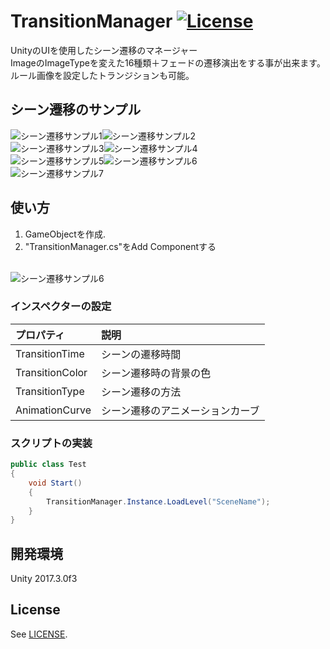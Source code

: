 # TransitionManager [![License](https://img.shields.io/badge/license-MIT-lightgrey.svg?style=flat)](http://mit-license.org)<br>
UnityのUIを使用したシーン遷移のマネージャー<br>
ImageのImageTypeを変えた16種類＋フェードの遷移演出をする事が出来ます。<br>
ルール画像を設定したトランジションも可能。<br>

## シーン遷移のサンプル <br>

<img src="https://78.media.tumblr.com/1a6ae7adbbb33c3a4cfeab020fb5b161/tumblr_pf8f678GVz1u4382eo1_400.gif" alt="シーン遷移サンプル1" title="サンプル"><img src="https://78.media.tumblr.com/72e838e53edbf4d56494e5af5ea74d9f/tumblr_pf8f678GVz1u4382eo2_400.gif" alt="シーン遷移サンプル2" title="サンプル"><br>
<img src="https://78.media.tumblr.com/cb19b6219ad75b62a7e576b43d2eb040/tumblr_pf8f678GVz1u4382eo3_400.gif" alt="シーン遷移サンプル3" title="サンプル"><img src="https://78.media.tumblr.com/9659dd627bf835c7bda6fb3275004add/tumblr_pf8f678GVz1u4382eo4_400.gif" alt="シーン遷移サンプル4" title="サンプル"><br>
<img src="https://78.media.tumblr.com/88f456d4dd9f56744a124fb7a59f386d/tumblr_pf8f678GVz1u4382eo5_400.gif" alt="シーン遷移サンプル5" title="サンプル"><img src="https://78.media.tumblr.com/1fdbab5844b8df4bdb77b7e4eaf49954/tumblr_pf8f678GVz1u4382eo7_400.gif" alt="シーン遷移サンプル6" title="サンプル"><br>
<img src="https://78.media.tumblr.com/dbee1b043471c699243e7b7d5ebe182b/tumblr_pf8f678GVz1u4382eo6_400.gif" alt="シーン遷移サンプル7" title="サンプル">

## 使い方
1. GameObjectを作成.<br>
2. "TransitionManager.cs"をAdd Componentする<br>
<br>
<img src="https://78.media.tumblr.com/8393804e5f253b6e5f00d6b9a13a6589/tumblr_p3lyieVtxx1u4382eo1_1280.png" alt="シーン遷移サンプル6" title="サンプル"><br>

### インスペクターの設定 
| プロパティ | 説明 |
|:---|:---|
| TransitionTime | シーンの遷移時間 |
| TransitionColor | シーン遷移時の背景の色 |
| TransitionType | シーン遷移の方法 |
| AnimationCurve| シーン遷移のアニメーションカーブ |

### スクリプトの実装
```csharp
public class Test
{
    void Start()
    {
        TransitionManager.Instance.LoadLevel("SceneName");
    }
}
```

## 開発環境
Unity 2017.3.0f3<br>

## License
See [LICENSE](/LICENSE).

